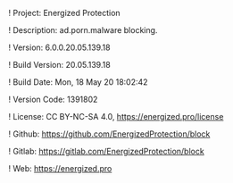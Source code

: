 ! Project: Energized Protection

! Description: ad.porn.malware blocking.

! Version: 6.0.0.20.05.139.18

! Build Version: 20.05.139.18

! Build Date: Mon, 18 May 20 18:02:42

! Version Code: 1391802

! License: CC BY-NC-SA 4.0, https://energized.pro/license

! Github: https://github.com/EnergizedProtection/block

! Gitlab: https://gitlab.com/EnergizedProtection/block


! Web: https://energized.pro
